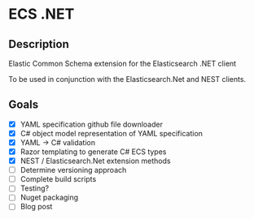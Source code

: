 # ECS .NET

## Description

Elastic Common Schema extension for the Elasticsearch .NET client

To be used in conjunction with the Elasticsearch.Net and NEST clients.

## Goals

- [x] YAML specification github file downloader
- [x] C# object model representation of YAML specification
- [x] YAML -> C# validation 
- [x] Razor templating to generate C# ECS types
- [x] NEST / Elasticsearch.Net extension methods
- [ ] Determine versioning approach
- [ ] Complete build scripts
- [ ] Testing?
- [ ] Nuget packaging
- [ ] Blog post
